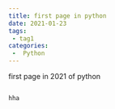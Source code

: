 ```yaml
---
title: first page in python
date: 2021-01-23
tags:
 - tag1
categories:
 -  Python
---
```


first page in 2021 of python
```

hha
```
